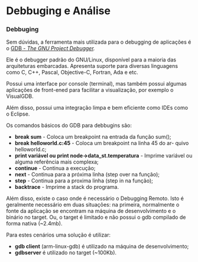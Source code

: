 # Debbuging e Análise

### Debbuging

Sem dúvidas, a ferramenta mais utilizada para o debugging de aplicações é o [GDB - _The GNU Project Debugger_](https://www.gnu.org/software/gdb/)_._ 

Ele é o debugger padrão do GNU/Linux, disponível para a maioria das arquiteturas embarcadas. Apresenta suporte para diversas linguagens como C, C++, Pascal, Objective-C, Fortran, Ada e etc.

Possui uma interface por console \(terminal\), mas também possui algumas aplicações de front-ened para facilitar a visualização, por exemplo o VisualGDB.

Além disso, possui uma integração limpa e bem eficiente como IDEs como o Eclipse.

Os comandos básicos do GDB para debbugins são:

* **break sum** - Coloca um breakpoint na entrada da função sum\(\); 
* **break helloworld.c:45** - Coloca um breakpoint na linha 45 do ar- quivo helloworld.c;
* **print variável ou print node-&gt;data\_st.temperatura** - Imprime variável ou alguma referência mais complexa;
* **continue** - Continua a execução;
* **next** - Continua para a próxima linha \(step over na função\);
* **step** - Continua para a proxima linha \(step in na função\);
* **backtrace** - Imprime a stack do programa.

Além disso, existe o caso onde é necessário o Debugging Remoto. Isto é geralmente necessário em duas situações: na primeira, normalmente o fonte da aplicação se encontram na máquina de desenvolvimento e o binário no target. Ou, o target é limitado e não possui o gdb compilado de forma nativa \(~2.4mb\).

Para estes cenários uma solução é utilizar:

* **gdb client** \(arm-linux-gdb\) é utilizado na máquina de desenvolvimento;
* **gdbserver** é utilizado no target \(~100Kb\).


